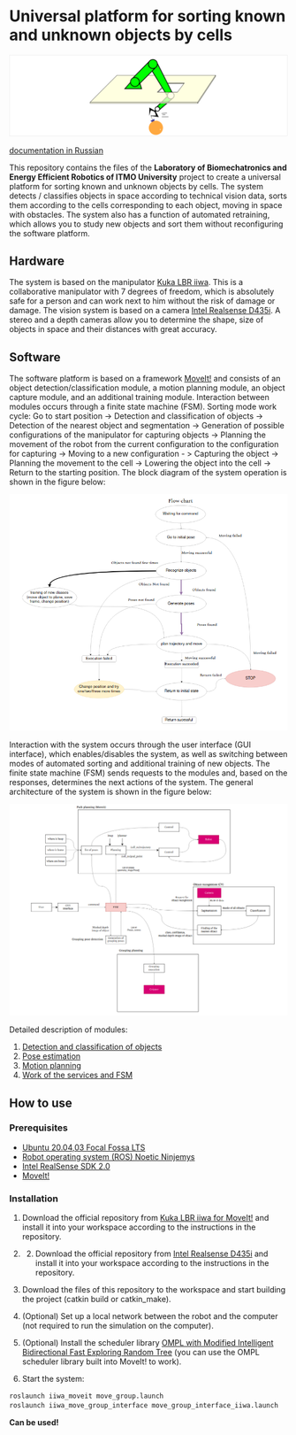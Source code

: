 # Universal platform for sorting known and unknown objects by cells

![logo](docs/images/grasping_cell.svg)

[documentation in Russian](README_ru.md)

This repository contains the files of the **Laboratory of Biomechatronics and Energy Efficient Robotics of ITMO University** project to create a universal platform for sorting known and unknown objects by cells. The system detects / classifies objects in space according to technical vision data, sorts them according to the cells corresponding to each object, moving in space with obstacles. The system also has a function of automated retraining, which allows you to study new objects and sort them without reconfiguring the software platform.

## Hardware
The system is based on the manipulator [Kuka LBR iiwa](https://www.kuka.com/ru-ru/%D0%BF%D1%80%D0%BE%D0%B4%D1%83%D0%BA%D1%86%D0%B8%D1%8F-%D1%83%D1%81%D0%BB%D1%83%D0%B3%D0%B8/%D0%BF%D1%80%D0%BE%D0%BC%D1%8B%D1%88%D0%BB%D0%B5%D0%BD%D0%BD%D0%B0%D1%8F-%D1%80%D0%BE%D0%B1%D0%BE%D1%82%D0%BE%D1%82%D0%B5%D1%85%D0%BD%D0%B8%D0%BA%D0%B0/%D0%BF%D1%80%D0%BE%D0%BC%D1%8B%D1%88%D0%BB%D0%B5%D0%BD%D0%BD%D1%8B%D0%B5-%D1%80%D0%BE%D0%B1%D0%BE%D1%82%D1%8B/lbr-iiwa). This is a collaborative manipulator with 7 degrees of freedom, which is absolutely safe for a person and can work next to him without the risk of damage or damage.
The vision system is based on a camera [Intel Realsense D435i](https://www.intelrealsense.com/depth-camera-d435i/). A stereo and a depth cameras allow you to determine the shape, size of objects in space and their distances with great accuracy.

## Software
The software platform is based on a framework [MoveIt!](https://moveit.ros.org/) and consists of an object detection/classification module, a motion planning module, an object capture module, and an additional training module. Interaction between modules occurs through a finite state machine (FSM). Sorting mode work cycle: Go to start position -> Detection and classification of objects -> Detection of the nearest object and segmentation -> Generation of possible configurations of the manipulator for capturing objects -> Planning the movement of the robot from the current configuration to the configuration for capturing -> Moving to a new configuration - > Capturing the object -> Planning the movement to the cell -> Lowering the object into the cell -> Return to the starting position. The block diagram of the system operation is shown in the figure below:

![flowchart](docs/images/flow_chart.png)

Interaction with the system occurs through the user interface (GUI interface), which enables/disables the system, as well as switching between modes of automated sorting and additional training of new objects. The finite state machine (FSM) sends requests to the modules and, based on the responses, determines the next actions of the system. The general architecture of the system is shown in the figure below:

![architecture](docs/images/architecture.png)

Detailed description of modules:

1. [Detection and classification of objects](docs/cv.md)
2. [Pose estimation](docs/grasp.md)
3. [Motion planning](docs/plan.md)
4. [Work of the services and FSM](docs/fsm.md)

## How to use

### Prerequisites

- [Ubuntu 20.04,03 Focal Fossa LTS](https://releases.ubuntu.com/20.04/)
- [Robot operating system (ROS) Noetic Ninjemys](http://wiki.ros.org/noetic)
- [Intel RealSense SDK 2.0](https://www.intelrealsense.com/sdk-2/)
- [MoveIt!](https://moveit.ros.org/install/)

### Installation

1. Download the official repository from [Kuka LBR iiwa for MoveIt!](https://github.com/IFL-CAMP/iiwa_stack) and install it into your workspace according to the instructions in the repository.
2. 2. Download the official repository from [Intel Realsense D435i](https://github.com/IntelRealSense/realsense-ros) and install it into your workspace according to the instructions in the repository.
3. Download the files of this repository to the workspace and start building the project (catkin build or catkin_make).
4. (Optional) Set up a local network between the robot and the computer (not required to run the simulation on the computer).

5. (Optional) Install the scheduler library [OMPL with Modified Intelligent Bidirectional Fast Exploring Random Tree](https://github.com/IDovgopolik/ompl) (you can use the OMPL scheduler library built into MoveIt! to work).
6. Start the system:

```bash
roslaunch iiwa_moveit move_group.launch
roslaunch iiwa_move_group_interface move_group_interface_iiwa.launch
```
**Can be used!**
